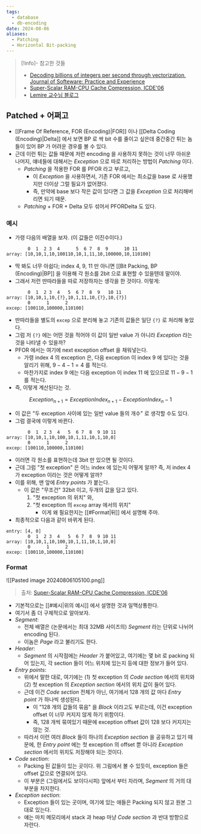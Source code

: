 ```yaml
---
tags:
  - database
  - db-encoding
date: 2024-08-06
aliases:
  - Patching
  - Horizontal Bit-packing
---
```

> [!info]- 참고한 것들
> - [Decoding billions of integers per second through vectorization, Journal of Softeware: Practice and Experience](https://onlinelibrary.wiley.com/doi/10.1002/spe.2203)
> - [Super-Scalar RAM-CPU Cache Compression, ICDE'06](https://ieeexplore.ieee.org/document/1617427)
> - [Lemire 교수님 블로그](https://lemire.me/blog/2012/09/12/fast-integer-compression-decoding-billions-of-integers-per-second/)

## Patched + 어쩌고

- [[Frame Of Reference, FOR (Encoding)|FOR]] 이나 [[Delta Coding (Encoding)|Delta]] 에서 보면 BP 로 싹 bit 수를 줄이고 싶은데 중간중간 튀는 놈들이 있어 BP 가 어려운 경우를 볼 수 있다.
- 근데 이런 튀는 값들 때문에 저런 encoding 을 사용하지 못하는 것이 너무 아쉬운 나머지, 얘네들에 대해서는 *Exception* 으로 따로 처리하는 방법이 *Patching* 이다.
	- *Patching* 을 적용한 FOR 를 PFOR 라고 부르고,
		- 이 *Exception* 을 사용하면서, 기존 FOR 에서는 최소값을 base 로 사용했지만 더이상 그럴 필요가 없어졌다.
		- 즉, 만약에 base 보다 작은 값이 있다면 그 값을 *Exception* 으로 처리해버리면 되기 때문.
	- *Patching* + FOR + Delta 모두 섞어서 PFORDelta 도 있다.

### 예시

- 가령 다음의 배열을 보자. (이 값들은 이진수이다.)

```
        0  1  2 3  4      5  6 7  8  9      10 11
array: [10,10,1,10,100110,10,1,11,10,100000,10,110100]
```

- 딱 봐도 너무 아쉽다; index 4, 9, 11 만 아니면 [[Bit Packing, BP (Encoding)|BP]] 을 이용해 각 원소를 2bit 으로 표현할 수 있을텐데 말이야.
- 그래서 저런 딴따라들을 따로 저장하자는 생각을 한 것이다. 이렇게:

```
        0  1  2 3  4   5  6 7  8  9   10 11
array: [10,10,1,10,{?},10,1,11,10,{?},10,{?}]
        0      1      2
excep: [100110,100000,110100]
```

- 딴따라들을 별도의 `excep` 으로 분리해 놓고 기존의 값들은 일단 `{?}` 로 처리해 놓았다.
- 그럼 저 `{?}` 에는 어떤 것을 적어야 이 값이 일반 value 가 아니라 *Exception* 라는 것을 나타낼 수 있을까?
- PFOR 에서는 여기에 next exception offset 을 채워넣는다.
	- 가령 index 4 의 exception 은, 다음 exception 이 index 9 에 있다는 것을 알리기 위해, $9 - 4 - 1 = 4$ 를 적는다.
	- 마찬가지로 index 9 에는 다음 exception 이 index 11 에 있으므로 $11 - 9 - 1$ 를 적는다.
- 즉, 이렇게 계산된다는 것.

$$
Exception_{n + 1} = ExceptionIndex_{n + 1} - ExceptionIndex_{n} - 1
$$

- 이 값은 "두 exception 사이에 있는 일반 value 들의 개수" 로 생각할 수도 있다.
- 그럼 결국에 이렇게 바뀐다.

```
        0  1  2 3  4   5  6 7  8  9 10 11
array: [10,10,1,10,100,10,1,11,10,1,10,0]
        0      1      2
excep: [100110,100000,110100]
```

- 이러면 각 원소를 표현하는데 3bit 만 있으면 될 것이다.
- 근데 그럼 "첫 exception" 은 어느 index 에 있는지 어떻게 알까? 즉, 저 index 4 가 exception 이라는 것은 어떻게 알까?
- 이를 위해, 맨 앞에 *Entry points* 가 붙는다.
	- 이 값은 "무조건" 32bit 이고, 두개의 값을 담고 있다.
		1) "첫 exception 의 위치" 와,
		2) "첫 exception 의 `excep` array 에서의 위치"
			- 이게 왜 필요한지는 [[#Format|뒤]] 에서 설명해 주마.
- 최종적으로 다음과 같이 바뀌게 된다.

```
entry: [4, 0]
        0  1  2 3  4   5  6 7  8  9 10 11
array: [10,10,1,10,100,10,1,11,10,1,10,0]
        0      1      2
excep: [100110,100000,110100]
```

### Format

![[Pasted image 20240806105100.png]]
> 출처: [Super-Scalar RAM-CPU Cache Compression, ICDE'06](https://ieeexplore.ieee.org/document/1617427)

- 기본적으로는 [[#예시|위의 예시]] 에서 설명한 것과 일맥상통한다.
- 여기서 좀 더 구체적으로 알아보자.
- *Segment*:
	- 전체 배열은 (논문에서는 최대 32MB 사이즈의) *Segment* 라는 단위로 나뉘어 encoding 된다.
	- 이놈은 *Page* 라고 불리기도 한다.
- *Header*:
	- *Segment* 의 시작점에는 *Header* 가 붙어있고, 여기에는 몇 bit 로 packing 되어 있는지, 각 section 들이 어느 위치에 있는지 등에 대한 정보가 들어 있다.
- *Entry points*:
	- 위에서 말한 대로, 여기에는 (1) 첫 exception 의 *Code section* 에서의 위치와 (2) 첫 exception 의 *Exception section* 에서의 위치 값이 들어 있다.
	- 근데 이건 *Code section* 전체가 아닌, 여기에서 128 개의 값 마다 *Entry point* 가 하나씩 생성된다.
		- 이 "128 개의 값들의 묶음" 을 *Block* 이라고도 부르는데, 이건 exception offset 이 너무 커지지 않게 하기 위함이다.
		- 즉, 128 개씩 묶여있기 때문에 exception offset 값이 128 보다 커지지는 않는 것.
	- 따라서 이런 여러 *Block* 들이 하나의 *Exception section* 을 공유하고 있기 때문에, 한 *Entry point* 에는 첫 exception 의 offset 뿐 아니라 *Exception section* 에서의 위치도 저장해야 되는 것이다.
- *Code section*:
	- Packing 된 값들이 있는 곳이다. 위 그림에서 볼 수 있듯이, exception 들은 offset 값으로 연결되어 있다.
	- 이 부분은 (그림에서도 보이다시피) 앞에서 부터 자라며, *Segment* 의 거의 대부분을 차지한다.
- *Exception section*:
	- Exception 들이 있는 곳이며, 여기에 있는 애들은 Packing 되지 않고 원본 그대로 있는다.
	- 얘는 마치 메모리에서 stack 과 heap 마냥 *Code section* 과 반대 방향으로 자란다.